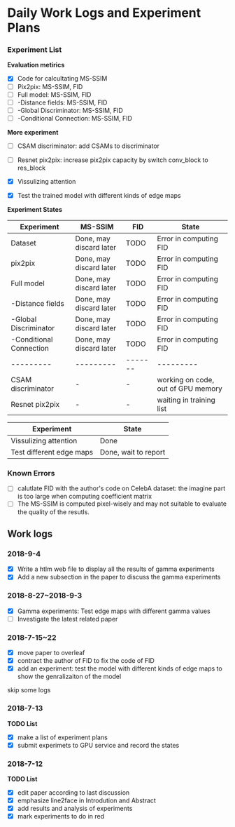 # Daily Work Logs and Experiment Plans

### Experiment List
**Evaluation metirics**
- [x] Code for calcultating MS-SSIM
- [ ] Pix2pix: MS-SSIM, FID
- [ ] Full model: MS-SSIM, FID
- [ ] -Distance fields: MS-SSIM, FID
- [ ] -Global Discriminator: MS-SSIM, FID
- [ ] -Conditional Connection: MS-SSIM, FID

**More experiment**
- [ ] CSAM discriminator: add CSAMs to discriminator
- [ ] Resnet pix2pix: increase pix2pix capacity by switch conv_block to res_block
- [x] Vissulizing attention
- [x] Test the trained model with different kinds of edge maps


**Experiment States**

Experiment                  | MS-SSIM   | FID   | State                             |
---------                   | --------- |-------|---------                          |
Dataset                     | Done, may discard later | TODO     | Error in computing FID |
pix2pix                     | Done, may discard later | TODO     | Error in computing FID |
Full model                  | Done, may discard later | TODO     | Error in computing FID |
-Distance fields            | Done, may discard later | TODO     | Error in computing FID |
-Global Discriminator       | Done, may discard later | TODO     | Error in computing FID |
-Conditional Connection     | Done, may discard later | TODO     | Error in computing FID |
---------                   | --------- |-------| ---------                         |
CSAM discriminator          | -         | -     | working on code, out of GPU memory|
Resnet pix2pix              | -         | -     | waiting in training list          |

Experiment                  | State                             |
---------                   |---------                          |
Vissulizing attention       | Done                              |
Test different edge maps    | Done, wait to report              |



### Known Errors
- [ ] calutlate FID with the author's code on CelebA dataset: the imagine part is too large when computing coefficient matrix
- [ ] The MS-SSIM is computed pixel-wisely and may not suitable to evaluate the quality of the resutls.

## Work logs
### 2018-9-4
- [x] Write a htlm web file to display all the results of gamma experiments
- [x] Add a new subsection in the paper to discuss the gamma experiments

### 2018-8-27~2018-9-3
- [x] Gamma experiments: Test edge maps with different gamma values
- [ ] Investigate the latest related paper

### 2018-7-15~22
- [x] move paper to overleaf
- [x] contract the author of FID to fix the code of FID
- [x] add an experiment: test the model with different kinds of edge maps to show the genralizaiton of the model

skip some logs

### 2018-7-13
**TODO List**

- [x] make a list of experiment plans
- [x] submit experimets to GPU service and record the states
### 2018-7-12
**TODO List**

- [x] edit paper according to last discussion
- [x] emphasize line2face in Introdution and Abstract
- [x] add results and analysis of experiments
- [x] mark experiments to do in red
